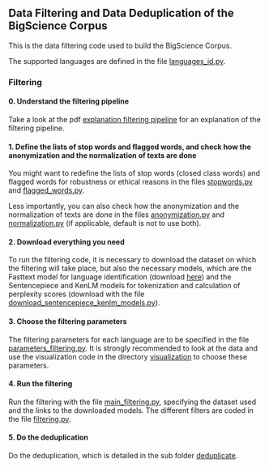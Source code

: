 ## Data Filtering and Data Deduplication of the BigScience Corpus

This is the data filtering code used to build the BigScience Corpus.

The supported languages are defined in the file [languages_id.py](https://github.com/bigscience-workshop/data-preparation/blob/main/preprocessing/filtering/languages_id.py).


### Filtering

#### 0. Understand the filtering pipeline

Take a look at the pdf [explanation filtering pipeline](https://drive.google.com/file/d/1cCJ8sWE88TRLDAa3eHLmXO4JlkR2QzLY/view?usp=sharing) for an explanation of the filtering pipeline.

#### 1. Define the lists of stop words and flagged words, and check how the anonymization and the normalization of texts are done

You might want to redefine the lists of stop words (closed class words) and flagged words for robustness or ethical reasons in the files [stopwords.py](https://github.com/bigscience-workshop/data-preparation/blob/main/preprocessing/filtering/stopwords.py) and [flagged_words.py](https://github.com/bigscience-workshop/data-preparation/blob/main/preprocessing/filtering/flagged_words.py).

Less importantly, you can also check how the anonymization and the normalization of texts are done in the files [anonymization.py](https://github.com/bigscience-workshop/data-preparation/blob/main/preprocessing/filtering/anonymization.py) and [normalization.py](https://github.com/bigscience-workshop/data-preparation/blob/main/preprocessing/filtering/normalization.py) (if applicable, default is not to use both).

#### 2. Download everything you need

To run the filtering code, it is necessary to download the dataset on which the filtering will take place, but also the necessary models, which are the Fasttext model for language identification (download [here](https://dl.fbaipublicfiles.com/fasttext/supervised-models/lid.176.bin)) and the Sentencepiece and KenLM models for tokenization and calculation of perplexity scores (download with the file [download_sentencepiece_kenlm_models.py](https://github.com/bigscience-workshop/data-preparation/blob/main/preprocessing/filtering/download_sentencepiece_kenlm_models.py)).

#### 3. Choose the filtering parameters

The filtering parameters for each language are to be specified in the file [parameters_filtering.py](https://github.com/bigscience-workshop/data-preparation/blob/main/preprocessing/filtering/parameters_filtering.py). It is strongly recommended to look at the data and use the visualization code in the directory [visualization](https://github.com/bigscience-workshop/data-preparation/tree/main/preprocessing/filtering/visualization) to choose these parameters.

#### 4. Run the filtering

Run the filtering with the file [main_filtering.py](https://github.com/bigscience-workshop/data-preparation/blob/main/preprocessing/filtering/main_filtering.py), specifying the dataset used and the links to the downloaded models. The different filters are coded in the file [filtering.py](https://github.com/bigscience-workshop/data-preparation/blob/main/preprocessing/filtering/filtering.py).

#### 5. Do the deduplication

Do the deduplication, which is detailed in the sub folder [deduplicate](https://github.com/bigscience-workshop/data-preparation/tree/main/preprocessing/filtering/deduplicate).
